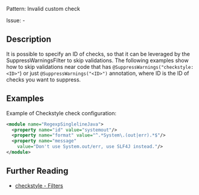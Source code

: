 Pattern: Invalid custom check

Issue: -

## Description

It is possible to specify an ID of checks, so that it can be leveraged by the SuppressWarningsFilter to skip validations. The following examples show how to skip validations near code that has `@SuppressWarnings("checkstyle:<ID>"`) or just `@SuppressWarnings("<ID>")` annotation, where ID is the ID of checks you want to suppress. 

## Examples

Example of Checkstyle check configuration: 


```xml
<module name="RegexpSinglelineJava">
  <property name="id" value="systemout"/>
  <property name="format" value="^.*System\.(out|err).*$"/>
  <property name="message"
    value="Don't use System.out/err, use SLF4J instead."/>
</module>
```

## Further Reading

* [checkstyle - Filters](https://checkstyle.sourceforge.io/filters/suppresswarningsfilter.html)
